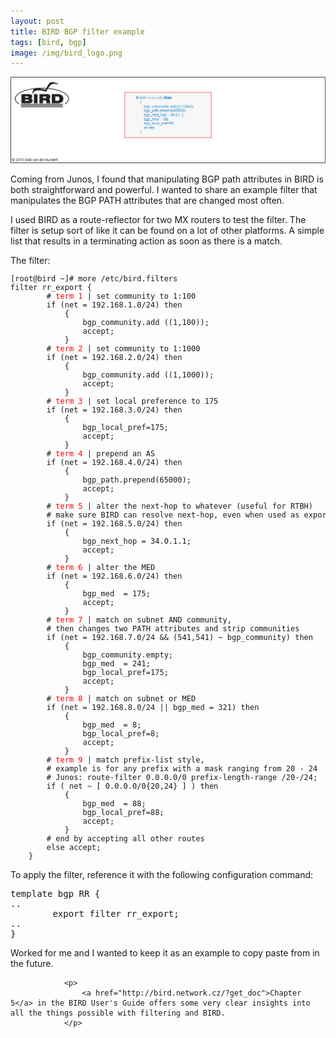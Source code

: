 ```yaml
---
layout: post
title: BIRD BGP filter example
tags: [bird, bgp]
image: /img/bird_logo.png
---
```

   

![BIRD](/img/bird-filter.png "BIRD")             

<p>
Coming from Junos, I found that manipulating BGP path attributes in BIRD is both straightforward and powerful. I wanted to share an example filter that manipulates the BGP PATH attributes that are changed most often.
</p>
<p>
    I used BIRD as a route-reflector for two MX routers to test the filter. The filter is setup sort of like it can be found on a lot of other platforms. A simple list that results in a terminating action as soon as there is a match. 
</p>

<p>
    The filter:
</p>
<pre style="font-size:12px">
[root@bird ~]# more /etc/bird.filters
filter rr_export {
        # <font color='red'>term 1</font> | set community to 1:100
        if (net = 192.168.1.0/24) then
            {
                bgp_community.add ((1,100));
                accept;
            }
        # <font color='red'>term 2</font> | set community to 1:1000
        if (net = 192.168.2.0/24) then
            {
                bgp_community.add ((1,1000));
                accept;
            }
        # <font color='red'>term 3</font> | set local preference to 175
        if (net = 192.168.3.0/24) then
            {
                bgp_local_pref=175;
                accept;
            }
        # <font color='red'>term 4</font> | prepend an AS
        if (net = 192.168.4.0/24) then
            {
                bgp_path.prepend(65000);
                accept;
            }
        # <font color='red'>term 5</font> | alter the next-hop to whatever (useful for RTBH)
        # make sure BIRD can resolve next-hop, even when used as export filter
        if (net = 192.168.5.0/24) then
            {
                bgp_next_hop = 34.0.1.1;        
                accept;
            }
        # <font color='red'>term 6</font> | alter the MED
        if (net = 192.168.6.0/24) then
            {
                bgp_med  = 175;
                accept;
            }
        # <font color='red'>term 7</font> | match on subnet AND community,
        # then changes two PATH attributes and strip communities
        if (net = 192.168.7.0/24 && (541,541) ~ bgp_community) then
            {
                bgp_community.empty;
                bgp_med  = 241;
                bgp_local_pref=175;
                accept;
            }
        # <font color='red'>term 8</font> | match on subnet or MED
        if (net = 192.168.8.0/24 || bgp_med = 321) then
            {
                bgp_med  = 8;
                bgp_local_pref=8;
                accept;
            }
        # <font color='red'>term 9</font> | match prefix-list style, 
        # example is for any prefix with a mask ranging from 20 - 24
        # Junos: route-filter 0.0.0.0/0 prefix-length-range /20-/24;
        if ( net ~ [ 0.0.0.0/0{20,24} ] ) then
            {
                bgp_med  = 88;
                bgp_local_pref=88;
                accept;
            }
        # end by accepting all other routes
        else accept;
    }
</pre>
                <p>
                    To apply the filter, reference it with the following configuration command:
                </p>
                <pre>
template bgp RR {
..
        export filter rr_export;                                 
..
}</pre>
                <p>
                    Worked for me and I wanted to keep it as an example to copy paste from in the future.
                </p>
                
                <p>
                    <a href="http://bird.network.cz/?get_doc">Chapter 5</a> in the BIRD User's Guide offers some very clear insights into all the things possible with filtering and BIRD.
                </p>
